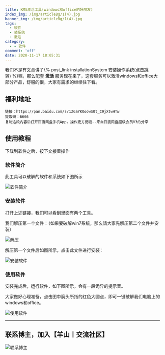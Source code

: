```yaml
---
title: KMS激活工具(windows和office的好朋友)
index_img: /img/articleBg/1(4).jpg
banner_img: /img/articleBg/1(4).jpg
tags:
  - 软件
  - 装系统
  - 激活
category:
  - - 软件
comment: 'off'
date: 2020-11-17 18:05:31
---
```


我们不是有文章讲了{% post_link installationSystem 安装操作系统(点击跳转) %}嘛，那么配套 **激活** 服务现在来了，这套服务可以激活windows和office大部分产品，舒服的很，大家有需求的继续往下看。

## 福利地址

```
链接：https://pan.baidu.com/s/1ZGaYKOoowS0t_C9jXtwHTw 
提取码：6666 
复制这段内容后打开百度网盘手机App，操作更方便哦--来自百度网盘超级会员V3的分享
```

## 使用教程

下载到软件之后，按下文接着操作

### 软件简介

此工具可以破解的软件和系统如下图所示

![软件简介](/img/articleContent/KMS1.png)

### 安装软件

打开上述链接，我们可以看到里面有两个工具。

我们解压第一个文件：（如果要破解win7系统，那么请大家先解压第二个文件并安装）

![解压](/img/articleContent/KMS2.png)

解压第一个文件后如图所示，点击此文件进行安装：

![安装软件](/img/articleContent/KMS3.png)

### 使用软件

安装完成后，运行软件，如下图所示，会有一段诡异的提示音。

大家做好心理准备，点击图中箭头所指的红色大圆点，即可一键破解我们电脑上的windows和office。

![使用软件](/img/articleContent/KMS4.png)

---

## 联系博主，加入【羊山丨交流社区】
![联系博主](/img/icon/wechatFindMe.png)